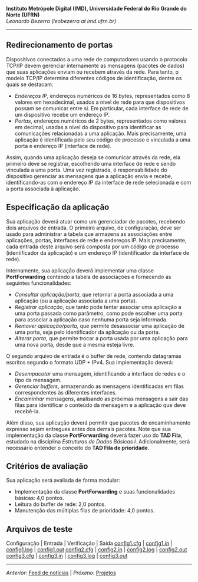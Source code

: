 **Instituto Metrópole Digital (IMD), Universidade Federal do Rio Grande do Norte (UFRN)**  
*Leonardo Bezerra (leobezerra at imd.ufrn.br)*

---

## Redirecionamento de portas

Dispositivos conectados a uma rede de computadores usando o protocolo TCP/IP devem gerenciar internamente as mensagens (pacotes de dados) que suas aplicações enviam ou recebem através da rede. Para tanto, o modelo TCP/IP determina diferentes códigos de identificação, dentre os quais se destacam:

* *Endereços IP*, endereços numéricos de 16 bytes, representados como 8 valores em hexadecimal, usados a nível de rede para que dispositivos possam se comunicar entre si. Em particular, cada interface de rede de um dispositivo recebe um endereço IP. 
* *Portas*, endereços numéricos de 2 bytes, representados como valores em decimal, usadas a nível do dispositivo para identificar as comunicações relacionadas a uma aplicação. Mais precisamente, uma aplicação é identificada pelo seu código de processo e vinculada a uma porta e endereço IP (interface de rede). 

Assim, quando uma aplicação deseja se comunicar através da rede, ela primeiro deve se registrar, escolhendo uma interface de rede e sendo vinculada a uma porta. Uma vez registrada, é responsabilidade do dispositivo gerenciar as mensagens que a aplicação envia e recebe, identificando-as com o endereço IP da interface de rede selecionada e com a porta associada à aplicação. 

## Especificação da aplicação

Sua aplicação deverá atuar como um gerenciador de pacotes, recebendo dois arquivos de entrada. O primeiro arquivo, de configuração, deve ser usado para administrar a tabela que armazena as associações entre aplicações, portas, interfaces de rede e endereços IP. Mais precisamente, cada entrada deste arquivo será composta por um código de processo (identificador da aplicação) e um endereço IP (identificador da interface de rede).

Internamente, sua aplicação deverá implementar uma classe **PortForwarding** contendo a tabela de associações e fornecendo as seguintes funcionalidades:
* *Consultar aplicação/porta*, que retornar a porta associada a uma aplicação (ou a aplicação associada a uma porta). 
* *Registrar aplicação*, que tanto pode tentar associar uma aplicação a uma porta passada como parâmetro, como pode escolher uma porta para associar a aplicação caso nenhuma porta seja informada.
* *Remover aplicação/porta*, que permite desassociar uma aplicação de uma porta, seja pelo identificador da aplicação ou da porta.
* *Alterar porta*, que permite trocar a porta usada por uma aplicação para uma nova porta, desde que a mesma esteja livre.

O segundo arquivo de entrada é o buffer de rede, contendo datagramas escritos segundo o formato UDP + IPv4. Sua implementação deverá:

* *Desempacotar* uma mensagem, identificando a interface de redes e o tipo da mensagem.
* *Gerenciar buffers*, armazenando as mensagens identificadas em filas correspondentes às diferentes interfaces. 
* *Encaminhar* mensagens, analisando as próximas mensagens a sair das filas para identificar o conteúdo da mensagem e a aplicação que deve recebê-la.
  
Além disso, sua aplicação deverá permitir que pacotes de encaminhamento expresso sejam entregues antes dos demais pacotes. Note que sua implementação da classe **PortForwarding** deverá fazer uso do **TAD Fila**, estudado na disciplina *Estruturas de Dados Básicas I*. Adicionalmente, será necessário entender o conceito do **TAD Fila de prioridade**.

## Critérios de avaliação

Sua aplicação será avaliada de forma modular:

* Implementação da classe **PortForwarding** e suas funcionalidades básicas: 4,0 pontos.
* Leitura do buffer de rede: 2,0 pontos.
* Manutenção das múltiplas filas de prioridade: 4,0 pontos.

## Arquivos de teste

Configuração | Entrada | Verificação | Saída
[config1.cfg](files/input/config1.cfg) | [config1.in](files/input/config1.in) | [config1.log](files/input/config1.log) | [config1.out](files/output/config1.out)
[config2.cfg](files/input/config2.cfg) | [config2.in](files/input/config2.in) | [config2.log](files/input/config2.log) | [config2.out](files/output/config2.out)
[config3.cfg](files/input/config3.cfg) | [config3.in](files/input/config3.in) | [config3.log](files/input/config3.log) | [config3.out](files/output/config3.out)


---

*Anterior:* [Feed de notícias](../news-feed/) | *Próximo:* [Projetos](../)
